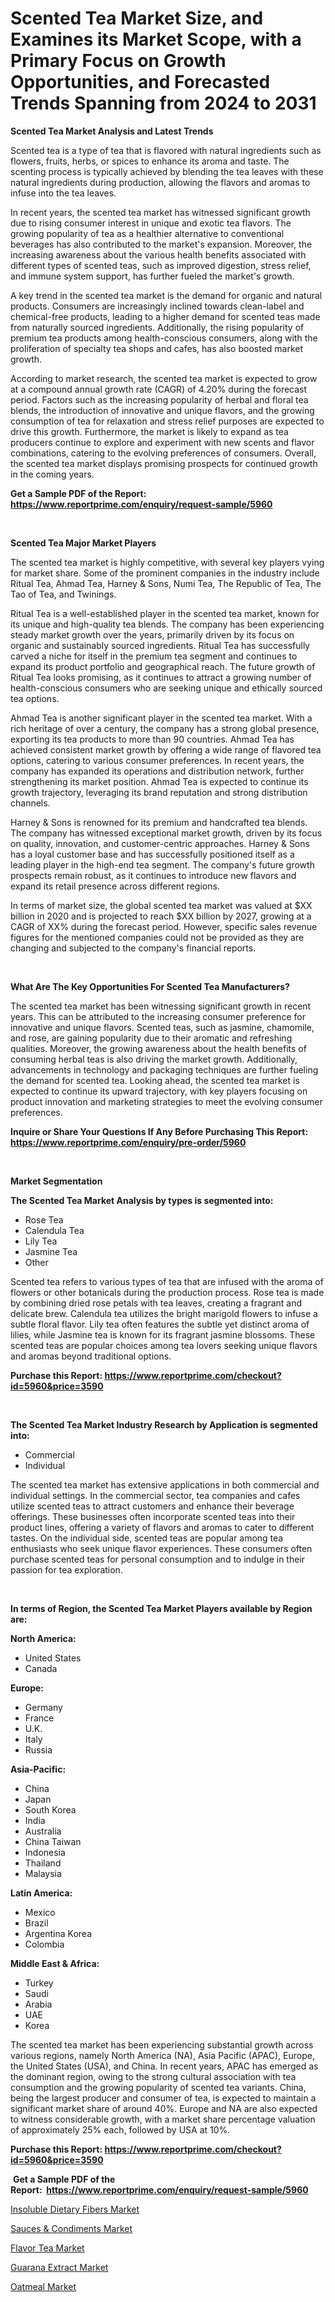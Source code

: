 <p><h1>Scented Tea Market Size, and Examines its Market Scope, with a Primary Focus on Growth Opportunities, and Forecasted Trends Spanning from 2024 to 2031</h1></p><p><strong>Scented Tea Market Analysis and Latest Trends</strong></p>
<p><p>Scented tea is a type of tea that is flavored with natural ingredients such as flowers, fruits, herbs, or spices to enhance its aroma and taste. The scenting process is typically achieved by blending the tea leaves with these natural ingredients during production, allowing the flavors and aromas to infuse into the tea leaves.</p><p>In recent years, the scented tea market has witnessed significant growth due to rising consumer interest in unique and exotic tea flavors. The growing popularity of tea as a healthier alternative to conventional beverages has also contributed to the market's expansion. Moreover, the increasing awareness about the various health benefits associated with different types of scented teas, such as improved digestion, stress relief, and immune system support, has further fueled the market's growth.</p><p>A key trend in the scented tea market is the demand for organic and natural products. Consumers are increasingly inclined towards clean-label and chemical-free products, leading to a higher demand for scented teas made from naturally sourced ingredients. Additionally, the rising popularity of premium tea products among health-conscious consumers, along with the proliferation of specialty tea shops and cafes, has also boosted market growth.</p><p>According to market research, the scented tea market is expected to grow at a compound annual growth rate (CAGR) of 4.20% during the forecast period. Factors such as the increasing popularity of herbal and floral tea blends, the introduction of innovative and unique flavors, and the growing consumption of tea for relaxation and stress relief purposes are expected to drive this growth. Furthermore, the market is likely to expand as tea producers continue to explore and experiment with new scents and flavor combinations, catering to the evolving preferences of consumers. Overall, the scented tea market displays promising prospects for continued growth in the coming years.</p></p>
<p><strong>Get a Sample PDF of the Report:&nbsp; <a href="https://www.reportprime.com/enquiry/request-sample/5960">https://www.reportprime.com/enquiry/request-sample/5960</a></strong></p>
<p>&nbsp;</p>
<p><strong>Scented Tea Major Market Players</strong></p>
<p><p>The scented tea market is highly competitive, with several key players vying for market share. Some of the prominent companies in the industry include Ritual Tea, Ahmad Tea, Harney & Sons, Numi Tea, The Republic of Tea, The Tao of Tea, and Twinings.</p><p>Ritual Tea is a well-established player in the scented tea market, known for its unique and high-quality tea blends. The company has been experiencing steady market growth over the years, primarily driven by its focus on organic and sustainably sourced ingredients. Ritual Tea has successfully carved a niche for itself in the premium tea segment and continues to expand its product portfolio and geographical reach. The future growth of Ritual Tea looks promising, as it continues to attract a growing number of health-conscious consumers who are seeking unique and ethically sourced tea options.</p><p>Ahmad Tea is another significant player in the scented tea market. With a rich heritage of over a century, the company has a strong global presence, exporting its tea products to more than 90 countries. Ahmad Tea has achieved consistent market growth by offering a wide range of flavored tea options, catering to various consumer preferences. In recent years, the company has expanded its operations and distribution network, further strengthening its market position. Ahmad Tea is expected to continue its growth trajectory, leveraging its brand reputation and strong distribution channels.</p><p>Harney & Sons is renowned for its premium and handcrafted tea blends. The company has witnessed exceptional market growth, driven by its focus on quality, innovation, and customer-centric approaches. Harney & Sons has a loyal customer base and has successfully positioned itself as a leading player in the high-end tea segment. The company's future growth prospects remain robust, as it continues to introduce new flavors and expand its retail presence across different regions.</p><p>In terms of market size, the global scented tea market was valued at $XX billion in 2020 and is projected to reach $XX billion by 2027, growing at a CAGR of XX% during the forecast period. However, specific sales revenue figures for the mentioned companies could not be provided as they are changing and subjected to the company's financial reports.</p></p>
<p>&nbsp;</p>
<p><strong>What Are The Key Opportunities For Scented Tea Manufacturers?</strong></p>
<p><p>The scented tea market has been witnessing significant growth in recent years. This can be attributed to the increasing consumer preference for innovative and unique flavors. Scented teas, such as jasmine, chamomile, and rose, are gaining popularity due to their aromatic and refreshing qualities. Moreover, the growing awareness about the health benefits of consuming herbal teas is also driving the market growth. Additionally, advancements in technology and packaging techniques are further fueling the demand for scented tea. Looking ahead, the scented tea market is expected to continue its upward trajectory, with key players focusing on product innovation and marketing strategies to meet the evolving consumer preferences.</p></p>
<p><strong>Inquire or Share Your Questions If Any Before Purchasing This Report: <a href="https://www.reportprime.com/enquiry/pre-order/5960">https://www.reportprime.com/enquiry/pre-order/5960</a></strong></p>
<p>&nbsp;</p>
<p><strong>Market Segmentation</strong></p>
<p><strong>The Scented Tea Market Analysis by types is segmented into:</strong></p>
<p><ul><li>Rose Tea</li><li>Calendula Tea</li><li>Lily Tea</li><li>Jasmine Tea</li><li>Other</li></ul></p>
<p><p>Scented tea refers to various types of tea that are infused with the aroma of flowers or other botanicals during the production process. Rose tea is made by combining dried rose petals with tea leaves, creating a fragrant and delicate brew. Calendula tea utilizes the bright marigold flowers to infuse a subtle floral flavor. Lily tea often features the subtle yet distinct aroma of lilies, while Jasmine tea is known for its fragrant jasmine blossoms. These scented teas are popular choices among tea lovers seeking unique flavors and aromas beyond traditional options.</p></p>
<p><strong>Purchase this Report:&nbsp;<a href="https://www.reportprime.com/checkout?id=5960&price=3590">https://www.reportprime.com/checkout?id=5960&price=3590</a></strong></p>
<p>&nbsp;</p>
<p><strong>The Scented Tea Market Industry Research by Application is segmented into:</strong></p>
<p><ul><li>Commercial</li><li>Individual</li></ul></p>
<p><p>The scented tea market has extensive applications in both commercial and individual settings. In the commercial sector, tea companies and cafes utilize scented teas to attract customers and enhance their beverage offerings. These businesses often incorporate scented teas into their product lines, offering a variety of flavors and aromas to cater to different tastes. On the individual side, scented teas are popular among tea enthusiasts who seek unique flavor experiences. These consumers often purchase scented teas for personal consumption and to indulge in their passion for tea exploration.</p></p>
<p>&nbsp;</p>
<p><strong>In terms of Region, the Scented Tea Market Players available by Region are:</strong></p>
<p>
    <p> <strong> North America: </strong>
        <ul>
            <li>United States</li>
            <li>Canada</li>
        </ul>
        </p> 
    <p> <strong> Europe: </strong>
        <ul>
            <li>Germany</li>
            <li>France</li>
            <li>U.K.</li>
            <li>Italy</li>
            <li>Russia</li>
        </ul>
        </p> 
    <p> <strong> Asia-Pacific: </strong>
        <ul>
            <li>China</li>
            <li>Japan</li>
            <li>South Korea</li>
            <li>India</li>
            <li>Australia</li>
            <li>China Taiwan</li>
            <li>Indonesia</li>
            <li>Thailand</li>
            <li>Malaysia</li>
        </ul>
        </p> 
    <p> <strong> Latin America: </strong>
        <ul>
            <li>Mexico</li>
            <li>Brazil</li>
            <li>Argentina Korea</li>
            <li>Colombia</li>
        </ul>
        </p> 
    <p> <strong> Middle East & Africa: </strong>
        <ul>
            <li>Turkey</li>
            <li>Saudi</li>
            <li>Arabia</li>
            <li>UAE</li>
            <li>Korea</li>
        </ul>
    </p>
    </p>
<p><p>The scented tea market has been experiencing substantial growth across various regions, namely North America (NA), Asia Pacific (APAC), Europe, the United States (USA), and China. In recent years, APAC has emerged as the dominant region, owing to the strong cultural association with tea consumption and the growing popularity of scented tea variants. China, being the largest producer and consumer of tea, is expected to maintain a significant market share of around 40%. Europe and NA are also expected to witness considerable growth, with a market share percentage valuation of approximately 25% each, followed by USA at 10%.</p></p>
<p><strong>Purchase this Report: <a href="https://www.reportprime.com/checkout?id=5960&price=3590">https://www.reportprime.com/checkout?id=5960&price=3590</a></strong></p>
<p>&nbsp;<strong>Get a Sample PDF of the Report:&nbsp;&nbsp;<a href="https://www.reportprime.com/enquiry/request-sample/5960">https://www.reportprime.com/enquiry/request-sample/5960</a></strong></p>
<p><strong></strong></p>
<p><p><a href="https://github.com/yoshih12/Market-Research-Report-List-1/blob/main/insoluble-dietary-fibers-market.md">Insoluble Dietary Fibers Market</a></p><p><a href="https://github.com/irfadac/Market-Research-Report-List-1/blob/main/sauces-condiments-market.md">Sauces & Condiments Market</a></p><p><a href="https://github.com/indrystar/Market-Research-Report-List-1/blob/main/flavor-tea-market.md">Flavor Tea Market</a></p><p><a href="https://github.com/guneycigdem35/Market-Research-Report-List-1/blob/main/guarana-extract-market.md">Guarana Extract Market</a></p><p><a href="https://github.com/juniordelafrance/Market-Research-Report-List-1/blob/main/oatmeal-market.md">Oatmeal Market</a></p></p>
